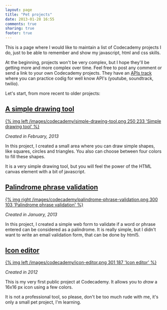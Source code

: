 ```yaml
---
layout: page
title: "Pet projects"
date: 2013-01-28 16:55
comments: true
sharing: true
footer: true
---
```


This is a page where I would like to maintain a list of Codecademy projects I do, just
to be able to remember and show my javascript, html and css skills. 

At the beginning, projects won't be very complex, but I hope they'll be getting more
and more complex over time. Feel free to post any comment or send a link to your own
Codecademy projects. They have an [APIs track](www.codecademy.com/tracks/apis) where
you can practice codig for well know API's (youtube, soundtrack, twilio).

Let's start, from more recent to older projects:

## [A simple drawing tool](http://j.mp/V9SP9b)

<!-- 445x416 -->
[{% img left /images/codecademy/simple-drawing-tool.png 250 233 'Simple drawing tool' %}](http://j.mp/V9SP9b)

*Created in February, 2013*

In this project, I created a small area where you can draw simple shapes, like squares,
circles and triangles. You also can choose between four colors to fill these shapes.

It is a very simple drawing tool, but you will feel the power of the HTML canvas element
with a bit of javascript.

## [Palindrome phrase validation](http://j.mp/WwwSM1)

<!-- 599x206 -->
[{% img right /images/codecademy/palindrome-phrase-validation.png 300 103 'Palindrome phrase validation' %}](http://j.mp/WwwSM1)

*Created in January, 2013*

In this project, I created a simple web form to validate if a word or phrase entered 
can be considered as a palindrome. It is really simple, but I didn't want to write an
email validation form, that can be done by html5.

## [Icon editor](http://j.mp/NS39tI)

<!-- 908x562 -->
[{% img left /images/codecademy/icon-editor.png 301 187 'Icon editor' %}](http://j.mp/NS39tI)

*Created in 2012*

This is my very first public project at Codecademy. It allows you to *draw* a 16x16 px
icon using a few colors. 

It is not a professional tool, so please, don't be too much rude with me, it's only a
small pet project, I'm learning.
